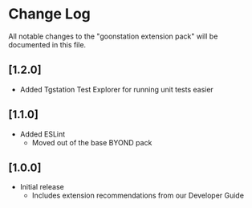 # Change Log

All notable changes to the "goonstation extension pack" will be documented in this file.

## [1.2.0]

- Added Tgstation Test Explorer for running unit tests easier

## [1.1.0]

- Added ESLint
  - Moved out of the base BYOND pack

## [1.0.0]

- Initial release
	- Includes extension recommendations from our Developer Guide
